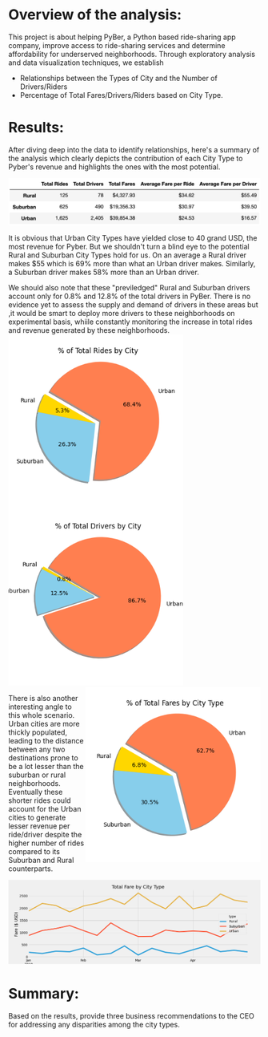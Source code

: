 # Overview of the analysis: 
  This project is about helping PyBer, a Python based ride-sharing app company, improve access to ride-sharing services and determine affordability for underserved neighborhoods. Through exploratory analysis and data visualization techniques, we establish  
  * Relationships between the Types of City and the Number of Drivers/Riders 
  * Percentage of Total Fares/Drivers/Riders based on City Type.

# Results: 
  After diving deep into the data to identify relationships, here's a summary of the analysis which clearly depicts the contribution of each City Type to Pyber's revenue and highlights the ones with the most potential.
  
  <p><img src="https://github.com/yazhcodes/PyBer_Analysis/blob/main/Resources/Summary%20Dataframe.png"></p>
  
  It is obvious that Urban City Types have yielded close to 40 grand USD, the most revenue for Pyber. But we shouldn't turn a blind eye to the potential Rural and Suburban City Types hold for us. On an average a Rural driver makes $55 which is 69% more than what an Urban driver makes. Similarly, a Suburban driver makes 58% more than an Urban driver. 
  
 We should also note that these "previledged" Rural and Suburban drivers account only for 0.8% and 12.8% of the total drivers in PyBer. There is no evidence yet to assess the supply and demand of drivers in these areas but ,it would be smart to deploy more drivers to these neighborhoods on experimental basis, whiile constantly monitoring the increase in total rides and revenue generated by these neighborhoods.  
 <img align="left" width="350" src="https://github.com/yazhcodes/PyBer_Analysis/blob/main/Resources/Fig6.png">
 <img align="centre" width="350" src="https://github.com/yazhcodes/PyBer_Analysis/blob/main/Resources/Fig7.png">
 <img align="right" width="350" src="https://github.com/yazhcodes/PyBer_Analysis/blob/main/Resources/Fig5.png">
  
  There is also another interesting angle to this whole scenario. Urban cities are more thickly populated, leading to the distance between any two destinations prone to be a lot lesser than the suburban or rural neighborhoods. Eventually these shorter rides could account for the Urban cities to generate lesser revenue per ride/driver despite the higher number of rides compared to its Suburban and Rural counterparts.
  
  <p><img src="https://github.com/yazhcodes/PyBer_Analysis/blob/main/Resources/PyBer_fare_summary.png"></p>
  

# Summary: 
  Based on the results, provide three business recommendations to the CEO for addressing any disparities among the city types.
